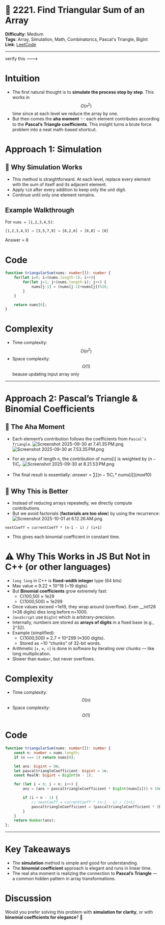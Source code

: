 # 🧩 2221. Find Triangular Sum of an Array

**Difficulty**: Medium  
**Tags**: Array, Simulation, Math, Combinatorics, Pascal's Triangle, BigInt  
**Link**: [LeetCode](https://leetcode.com/problems/find-triangular-sum-of-an-array/description)  

---

verify this --->

# Intuition
- The first natural thought is to **simulate the process step by step**. This works in $$O(n^2)$$ time since at each level we reduce the array by one.
- But then comes the **aha moment** ✨: each element contributes according to the **Pascal’s Triangle coefficients**. This insight turns a brute force problem into a neat math-based shortcut.

# Approach 1: Simulation
## 🔹 Why Simulation Works
- This method is straightforward. At each level, replace every element with the sum of itself and its adjacent element.
- Apply `%10` after every addition to keep only the unit digit.
- Continue until only one element remains.
## Example Walkthrough
For `nums = [1,2,3,4,5]`:
```plaintext
[1,2,3,4,5] → [3,5,7,9] → [8,2,6] → [0,8] → [8]
```
Answer = 8

# Code
```typescript []
function triangularSum(nums: number[]): number {
    for(let i=0; i<(nums.length-1); i++){
        for(let j=1; j<(nums.length-i); j++) { 
            nums[j-1] = (nums[j-1]+nums[j])%10;
        }
    }

    return nums[0];
}
```

# Complexity
- Time complexity: $$O(n^2)$$
- Space complexity: $$O(1)$$ beause updating input array only

---

# Approach 2: Pascal’s Triangle & Binomial Coefficients
## 🔹 The Aha Moment
- Each element’s contribution follows the coefficients from `Pascal’s Triangle`.
![Screenshot 2025-09-30 at 7.41.35 PM.png](https://assets.leetcode.com/users/images/e090b93e-7cfc-4b3a-b081-25d7cce121b0_1759285973.468474.png)
![Screenshot 2025-09-30 at 7.53.35 PM.png](https://assets.leetcode.com/users/images/6dcf62ec-d384-41b6-a336-9efdf5e77f8a_1759286031.6332667.png)

- For an array of length n, the contribution of nums[i] is weighted by $(n-1)C_r$.
![Screenshot 2025-09-30 at 8.21.53 PM.png](https://assets.leetcode.com/users/images/299775f4-5c7b-45c2-a4ff-c9b337723b64_1759286328.2723413.png)


- The final result is essentially:
$answer = ∑ [ (n-1)C_i * nums[i] ](mod10)$

## 🔹 Why This is Better
- Instead of reducing arrays repeatedly, we directly compute contributions.
- But we avoid factorials (**factorials are too slow**) by using the recurrence:
![Screenshot 2025-10-01 at 6.12.26 AM.png](https://assets.leetcode.com/users/images/c36ed1ac-3153-4a03-84f2-3e7a340fdfcb_1759286879.0736072.png)

```plaintext
nextCoeff = currentCoeff * (n-1 - i) / (i+1)
```
- This gives each binomial coefficient in constant time.

# ⚠️ Why This Works in JS But Not in C++ (or other languages)
- `long long` in C++ is **fixed-width integer** type (64 bits)
- Max value ≈ 9.22 × 10^18 (~19 digits)
- But **Binomial coefficients** grow extremely fast:
    - C(100,50) ≈ 1e29
    - C(1000,500) ≈ 1e299
- Once values exceed ~1e19, they wrap around (overflow). Even __int128 (≈38 digits) dies long before n=1000.
- `JavaScript` use `BigInt` which is arbitrary-precision.
- Internally, numbers are stored as **arrays of digits** in a fixed base (e.g., 2^32).
- Example (simplified):
    - C(1000,500) ≈ 2.7 × 10^299 (≈300 digits).
    - Stored as ~10 “chunks” of 32-bit words.
- Arithmetic (+, ×, ÷) is done in software by iterating over chunks — like long multiplication.
- Slower than `Number`, but never overflows.

# Complexity
- Time complexity: $$O(n)$$
- Space complexity: $$O(1)$$

# Code
```typescript []
function triangularSum(nums: number[]): number {
    const n: number = nums.length;
    if (n === 1) return nums[0];

    let ans: bigint = 0n;
    let pascaltriangleCoefficient: bigint = 1n;
    const RealN: bigint = BigInt(n - 1);

    for (let i = 0; i < n; i++) {
        ans = (ans + pascaltriangleCoefficient * BigInt(nums[i])) % 10n;

        if (i < n - 1) {
            // nextCoeff = currentCoeff * (n-1 - i) / (i+1)
            pascaltriangleCoefficient = (pascaltriangleCoefficient * (RealN - BigInt(i))) / BigInt(i + 1);
        }
    }
    return Number(ans);
};
```

---

# Key Takeaways

- The **simulation** method is simple and good for understanding.
- The **binomial coefficient** approach is elegant and runs in linear time.
- The real aha moment is realizing the connection to **Pascal’s Triangle** — a common hidden pattern in array transformations.

# Discussion
Would you prefer solving this problem with **simulation for clarity**, or with **binomial coefficients for elegance**? 🚀
